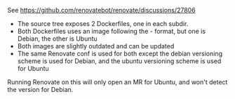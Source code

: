 See https://github.com/renovatebot/renovate/discussions/27806

- The source tree exposes 2 Dockerfiles, one in each subdir.
- Both Dockerfiles uses an image following the <codename>-<date> format, but one is Debian, the other is Ubuntu
- Both images are slightly outdated and can be updated
- The same Renovate conf is used for both except the debian versioning scheme is used for Debian, and the ubuntu versioning scheme is used for Ubuntu

Running Renovate on this will only open an MR for Ubuntu, and won't detect the version for Debian.
